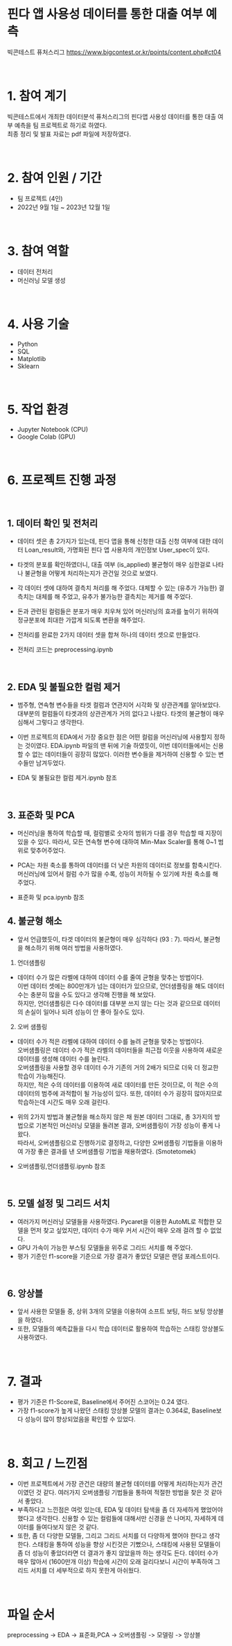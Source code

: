 # 핀다 앱 사용성 데이터를 통한 대출 여부 예측 
빅콘테스트 퓨처스리그
https://www.bigcontest.or.kr/points/content.php#ct04


<br />



# 1. 참여 계기  
빅콘테스트에서 개최한 데이터분석 퓨처스리그의 핀다앱 사용성 데이터를 통한 대출 여부 예측을 팀 프로젝트로 하기로 하였다.  
최종 정리 및 발표 자료는 pdf 파일에 저장하였다.


<br />




# 2. 참여 인원 / 기간 
* 팀 프로젝트 (4인)
* 2022년 9월 1일 ~ 2023년 12월 1일

<br />


# 3. 참여 역할
* 데이터 전처리
* 머신러닝 모델 생성

<br />


# 4. 사용 기술
* Python
* SQL
* Matplotlib
* Sklearn


<br />



# 5. 작업 환경
* Jupyter Notebook (CPU)
* Google Colab (GPU)


<br />



# 6. 프로젝트 진행 과정
<br />



## 1. 데이터 확인 및 전처리
* 데이터 셋은 총 2가지가 있는데, 핀다 앱을 통해 신청한 대출 신청 여부에 대한 데이터 Loan_result와, 가명화된 핀다 앱 사용자의 개인정보 User_spec이 있다.
* 타겟의 분포를 확인하였더니, 대출 여부 (is_applied) 불균형이 매우 심한걸로 나타나 불균형을 어떻게 처리하는지가 관건일 것으로 보였다.
* 각 데이터 셋에 대하여 결측치 처리를 해 주었다. 대체할 수 있는 (유추가 가능한) 결측치는 대체를 해 주었고, 유추가 불가능한 결측치는 제거를 해 주었다.
* 돈과 관련된 컬럼들은 분포가 매우 치우쳐 있어 머신러닝의 효과를 높이기 위하여 정규분포에 최대한 가깝게 되도록 변환을 해주었다.
* 전처리를 완료한 2가지 데이터 셋을 합쳐 하나의 데이터 셋으로 만들었다.


* 전처리 코드는 preprocessing.ipynb 


<br />


## 2. EDA 및 불필요한 컬럼 제거
* 범주형, 연속형 변수들을 타겟 컬럼과 연관지어 시각화 및 상관관계를 알아보았다. 대부분의 컬럼들이 타겟과의 상관관계가 거의 없다고 나왔다. 타겟의 불균형이 매우 심해서 그렇다고 생각한다.
* 이번 프로젝트의 EDA에서 가장 중요한 점은 어떤 컬럼을 머신러닝에 사용할지 정하는 것이였다. EDA.ipynb 파일의 맨 뒤에 기술 하였듯이, 이번 데이터들에서는 신용할 수 없는 데이터들이 굉장히 많았다. 이러한 변수들을 제거하여 신용할 수 있는 변수들만 남겨두었다.


* EDA 및 불필요한 컬럼 제거.ipynb 참조


<br />


## 3. 표준화 및 PCA
* 머신러닝을 통하여 학습할 때, 컬럼별로 숫자의 범위가 다를 경우 학습할 때 지장이 있을 수 있다. 따라서, 모든 연속형 변수에 대하여 Min-Max Scaler를 통해 0~1 범위로 맞추어주었다.
* PCA는 차원 축소를 통하여 데이터를 더 낮은 차원의 데이터로 정보를 함축시킨다. 머신러닝에 있어서 컬럼 수가 많을 수록, 성능이 저하될 수 있기에 차원 축소를 해 주었다.


* 표준화 및 pca.ipynb 참조


## 4. 불균형 해소
* 앞서 언급했듯이, 타겟 데이터의 불균형이 매우 심각하다 (93 : 7). 따라서, 불균형을 해소하기 위해 여러 방법을 사용하였다.  


1. 언더샘플링
* 데이터 수가 많은 라벨에 대하여 데이터 수를 줄여 균형을 맞추는 방법이다.  
이번 데이터 셋에는 800만개가 넘는 데이터가 있으므로, 언더샘플링을 해도 데이터 수는 충분히 많을 수도 있다고 생각해 진행을 해 보았다.   
하지만, 언더샘플링은 다수 데이터를 대부분 쓰지 않는 다는 것과 같으므로 데이터의 손실이 일어나 되려 성능이 안 좋아 질수도 있다.


2. 오버 샘플링
* 데이터 수가 적은 라벨에 대하여 데이터 수를 늘려 균형을 맞추는 방법이다.  
오버샘플링은 데이터 수가 적은 라벨의 데이터들을 최근접 이웃을 사용하여 새로운 데이터를 생성해 데이터 수를 늘린다.  
오버샘플링을 사용할 경우 데이터 수가 기존의 거의 2배가 되므로 더욱 더 정교한 학습이 가능해진다.  
하지만, 적은 수의 데이터를 이용하여 새로 데이터를 만든 것이므로, 이 적은 수의 데이터의 범주에 과적합이 될 가능성이 있다. 또한, 데이터 수가 굉장히 많아지므로 학습하는데 시간도 매우 오래 걸린다.

* 위의 2가지 방법과 불균형을 해소하지 않은 채 원본 데이터 그대로, 총 3가지의 방법으로 기본적인 머신러닝 모델을 돌려본 결과, 오버샘플링이 가장 성능이 좋게 나왔다.  
따라서, 오버샘플링으로 진행하기로 결정하고, 다양한 오버샘플링 기법들을 이용하여 가장 좋은 결과를 낸 오버샘플링 기법을 채용하였다. (Smotetomek)


* 오버샘플링,언더샘플링.ipynb 참조


<br />


## 5. 모델 설정 및 그리드 서치
* 여러가지 머신러닝 모델들을 사용하였다. Pycaret을 이용한 AutoML로 적합한 모델을 먼저 찾고 싶었지만, 데이터 수가 매우 커서 시간이 매우 오래 걸려 할 수 없었다.
* GPU 가속이 가능한 부스팅 모델들을 위주로 그리드 서치를 해 주었다.
* 평가 기준인 f1-score을 기준으로 가장 결과가 좋았던 모델은 랜덤 포레스트이다.


<br />


## 6. 앙상블
* 앞서 사용한 모델들 중, 상위 3개의 모델을 이용하여 소프트 보팅, 하드 보팅 앙상블을 하였다.
* 또한, 모델들의 예측값들을 다시 학습 데이터로 활용하여 학습하는 스태킹 앙상블도 사용하였다. 


<br />



# 7. 결과
* 평가 기준은 f1-Score로, Baseline에서 주어진 스코어는 0.24 였다.
* 가장 f1-score가 높게 나왔던 스태킹 앙상블 모델의 결과는 0.364로, Baseline보다 성능이 많이 향상되었음을 확인할 수 있었다.



<br />



# 8. 회고 / 느낀점
* 이번 프로젝트에서 가장 관건은 대량의 불균형 데이터를 어떻게 처리하는지가 관건이였던 것 같다. 여러가지 오버샘플링 기법들을 통하여 적절한 방법을 찾은 것 같아서 좋았다.
* 부족하다고 느낀점은 여럿 있는데, EDA 및 데이터 탐색을 좀 더 자세하게 했었어야 했다고 생각한다. 신용할 수 있는 컬럼들에 대해서만 신경을 쓴 나머지, 자세하게 데이터를 들여다보지 않은 것 같다.
* 또한, 좀 더 다양한 모델들, 그리고 그리드 서치를 더 다양하게 했어야 한다고 생각한다. 스태킹을 통하여 성능을 향상 시킨것은 기뻤으나, 스태킹에 사용된 모델들이 좀 더 성능이 좋았더라면 더 결과가 좋지 않았을까 하는 생각도 든다. 데이터 수가 매우 많아서 (1600만개 이상) 학습에 시간이 오래 걸리다보니 시간이 부족하여 그리드 서치를 더 세부적으로 하지 못한게 아쉬웠다. 


<br />



# 파일 순서
preprocessing -> EDA -> 표준화,PCA -> 오버샘플링 -> 모델링 -> 앙상블
